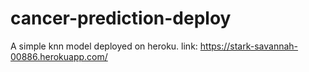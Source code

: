 # cancer-prediction-deploy
A simple knn model deployed on heroku.
link:
https://stark-savannah-00886.herokuapp.com/
